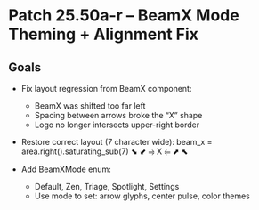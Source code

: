 # Patch 25.50a-r – BeamX Mode Theming + Alignment Fix

## Goals
- Fix layout regression from BeamX component:
  - BeamX was shifted too far left
  - Spacing between arrows broke the “X” shape
  - Logo no longer intersects upper-right border

- Restore correct layout (7 character wide):
  beam_x = area.right().saturating_sub(7)
  ⬊    ⬋
  ⥤ X ⥢
  ⬈    ⬉

- Add BeamXMode enum:
  - Default, Zen, Triage, Spotlight, Settings
  - Use mode to set: arrow glyphs, center pulse, color themes
